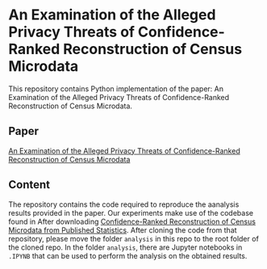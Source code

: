 # An Examination of the Alleged Privacy Threats of Confidence-Ranked Reconstruction of Census Microdata
This repository contains Python implementation of the paper: An Examination of the Alleged Privacy Threats of Confidence-Ranked Reconstruction of Census Microdata.

## Paper 
[An Examination of the Alleged Privacy Threats of Confidence-Ranked Reconstruction of Census Microdata]()

## Content
The repository contains the code required to reproduce the aanalysis results provided in the paper.
Our experiments make use of the codebase found in After downloading [Confidence-Ranked Reconstruction of Census Microdata from Published Statistics](https://github.com/terranceliu/rap-rank-reconstruction).
After cloning the code from that repository, please move the folder `analysis` in this repo to the root folder of the cloned repo.
In the folder `analysis`, there are Jupyter notebooks in `.IPYNB` that can be used to perform the analysis on the obtained results.




